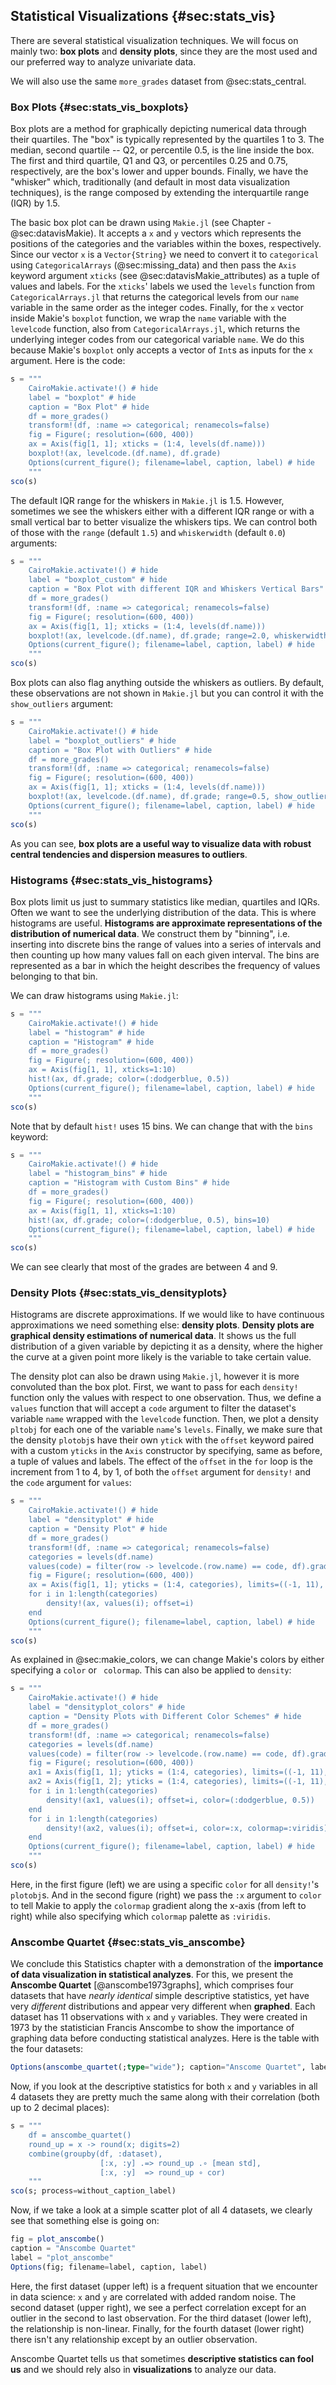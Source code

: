 ## Statistical Visualizations {#sec:stats_vis}

There are several statistical visualization techniques.
We will focus on mainly two: **box plots** and **density plots**, since they are the most used and our preferred way to analyze univariate data.

We will also use the same `more_grades` dataset from @sec:stats_central.

### Box Plots {#sec:stats_vis_boxplots}

Box plots are a method for graphically depicting numerical data through their quartiles.
The "box" is typically represented by the quartiles 1 to 3.
The median, second quartile -- Q2, or percentile 0.5, is the line inside the box.
The first and third quartile, Q1 and Q3, or percentiles 0.25 and 0.75, respectively, are the box's lower and upper bounds.
Finally, we have the "whisker" which, traditionally (and default in most data visualization techniques), is the range composed by extending the interquartile range (IQR) by 1.5.

The basic box plot can be drawn using `Makie.jl` (see Chapter -@sec:datavisMakie).
It accepts a `x` and `y` vectors which represents the positions of the categories and the variables within the boxes, respectively.
Since our vector `x` is a `Vector{String}` we need to convert it to `categorical` using `CategoricalArrays` (@sec:missing_data) and then pass the `Axis` keyword argument `xticks` (see @sec:datavisMakie_attributes) as a tuple of values and labels.
For the `xticks`' labels we used the `levels` function from `CategoricalArrays.jl` that returns the categorical levels from our `name` variable in the same order as the integer codes.
Finally, for the `x` vector inside Makie's `boxplot` function, we wrap the `name` variable with the `levelcode` function, also from `CategoricalArrays.jl`, which returns the underlying integer codes from our categorical variable `name`.
We do this because Makie's `boxplot` only accepts a vector of `Int`s as inputs for the `x` argument.
Here is the code:

```jl
s = """
    CairoMakie.activate!() # hide
    label = "boxplot" # hide
    caption = "Box Plot" # hide
    df = more_grades()
    transform!(df, :name => categorical; renamecols=false)
    fig = Figure(; resolution=(600, 400))
    ax = Axis(fig[1, 1]; xticks = (1:4, levels(df.name)))
    boxplot!(ax, levelcode.(df.name), df.grade)
    Options(current_figure(); filename=label, caption, label) # hide
    """
sco(s)
```

The default IQR range for the whiskers in `Makie.jl` is 1.5.
However, sometimes we see the whiskers either with a different IQR range or with a small vertical bar to better visualize the whiskers tips.
We can control both of those with the `range` (default `1.5`) and `whiskerwidth` (default `0.0`) arguments:

```jl
s = """
    CairoMakie.activate!() # hide
    label = "boxplot_custom" # hide
    caption = "Box Plot with different IQR and Whiskers Vertical Bars" # hide
    df = more_grades()
    transform!(df, :name => categorical; renamecols=false)
    fig = Figure(; resolution=(600, 400))
    ax = Axis(fig[1, 1]; xticks = (1:4, levels(df.name)))
    boxplot!(ax, levelcode.(df.name), df.grade; range=2.0, whiskerwidth=0.5)
    Options(current_figure(); filename=label, caption, label) # hide
    """
sco(s)
```

Box plots can also flag anything outside the whiskers as outliers.
By default, these observations are not shown in `Makie.jl` but you can control it with the `show_outliers` argument:

```jl
s = """
    CairoMakie.activate!() # hide
    label = "boxplot_outliers" # hide
    caption = "Box Plot with Outliers" # hide
    df = more_grades()
    transform!(df, :name => categorical; renamecols=false)
    fig = Figure(; resolution=(600, 400))
    ax = Axis(fig[1, 1]; xticks = (1:4, levels(df.name)))
    boxplot!(ax, levelcode.(df.name), df.grade; range=0.5, show_outliers=true)
    Options(current_figure(); filename=label, caption, label) # hide
    """
sco(s)
```

As you can see, **box plots are a useful way to visualize data with robust central tendencies and dispersion measures to outliers**.

### Histograms {#sec:stats_vis_histograms}

Box plots limit us just to summary statistics like median, quartiles and IQRs.
Often we want to see the underlying distribution of the data.
This is where histograms are useful.
**Histograms are approximate representations of the distribution of numerical data**.
We construct them by "binning", i.e. inserting into discrete bins the range of values into a series of intervals and then counting up how many values fall on each given interval.
The bins are represented as a bar in which the height describes the frequency of values belonging to that bin.

We can draw histograms using `Makie.jl`:

```jl
s = """
    CairoMakie.activate!() # hide
    label = "histogram" # hide
    caption = "Histogram" # hide
    df = more_grades()
    fig = Figure(; resolution=(600, 400))
    ax = Axis(fig[1, 1], xticks=1:10)
    hist!(ax, df.grade; color=(:dodgerblue, 0.5))
    Options(current_figure(); filename=label, caption, label) # hide
    """
sco(s)
```

Note that by default `hist!` uses 15 bins.
We can change that with the `bins` keyword:

```jl
s = """
    CairoMakie.activate!() # hide
    label = "histogram_bins" # hide
    caption = "Histogram with Custom Bins" # hide
    df = more_grades()
    fig = Figure(; resolution=(600, 400))
    ax = Axis(fig[1, 1], xticks=1:10)
    hist!(ax, df.grade; color=(:dodgerblue, 0.5), bins=10)
    Options(current_figure(); filename=label, caption, label) # hide
    """
sco(s)
```

We can see clearly that most of the grades are between 4 and 9.

### Density Plots {#sec:stats_vis_densityplots}

Histograms are discrete approximations.
If we would like to have continuous approximations we need something else: **density plots**.
**Density plots are graphical density estimations of numerical data**.
It shows us the full distribution of a given variable by depicting it as a density, where the higher the curve at a given point more likely is the variable to take certain value.

The density plot can also be drawn using `Makie.jl`, however it is more convoluted than the box plot.
First, we want to pass for each `density!` function only the values with respect to one observation.
Thus, we define a `values` function that will accept a `code` argument to filter the dataset's variable `name` wrapped with the `levelcode` function.
Then, we plot a density `pltobj` for each one of the variable `name`'s `levels`.
Finally, we make sure that the density `plotobj`s have their own `ytick` with the `offset` keyword paired with a custom `yticks` in the `Axis` constructor by specifying, same as before, a tuple of values and labels.
The effect of the `offset` in the `for` loop is the increment from 1 to 4, by 1, of both the `offset` argument for `density!` and the `code` argument for `values`:

```jl
s = """
    CairoMakie.activate!() # hide
    label = "densityplot" # hide
    caption = "Density Plot" # hide
    df = more_grades()
    transform!(df, :name => categorical; renamecols=false)
    categories = levels(df.name)
    values(code) = filter(row -> levelcode.(row.name) == code, df).grade
    fig = Figure(; resolution=(600, 400))
    ax = Axis(fig[1, 1]; yticks = (1:4, categories), limits=((-1, 11), nothing))
    for i in 1:length(categories)
        density!(ax, values(i); offset=i)
    end
    Options(current_figure(); filename=label, caption, label) # hide
    """
sco(s)
```

As explained in @sec:makie_colors, we can change Makie's colors by either specifying a `color` or ` colormap`.
This can also be applied to `density`:

```jl
s = """
    CairoMakie.activate!() # hide
    label = "densityplot_colors" # hide
    caption = "Density Plots with Different Color Schemes" # hide
    df = more_grades()
    transform!(df, :name => categorical; renamecols=false)
    categories = levels(df.name)
    values(code) = filter(row -> levelcode.(row.name) == code, df).grade
    fig = Figure(; resolution=(600, 400))
    ax1 = Axis(fig[1, 1]; yticks = (1:4, categories), limits=((-1, 11), nothing))
    ax2 = Axis(fig[1, 2]; yticks = (1:4, categories), limits=((-1, 11), nothing))
    for i in 1:length(categories)
        density!(ax1, values(i); offset=i, color=(:dodgerblue, 0.5))
    end
    for i in 1:length(categories)
        density!(ax2, values(i); offset=i, color=:x, colormap=:viridis)
    end
    Options(current_figure(); filename=label, caption, label) # hide
    """
sco(s)
```

Here, in the first figure (left) we are using a specific `color` for all `density!`'s `plotobj`s.
And in the second figure (right) we pass the `:x` argument to `color` to tell Makie to apply the `colormap` gradient along the x-axis (from left to right) while also specifying which `colormap` palette as `:viridis`.

### Anscombe Quartet {#sec:stats_vis_anscombe}

We conclude this Statistics chapter with a demonstration of the **importance of data visualization in statistical analyzes**.
For this, we present the **Anscombe Quartet** [@anscombe1973graphs], which comprises four datasets that have *nearly identical* simple descriptive statistics, yet have very *different* distributions and appear very different when **graphed**.
Each dataset has 11 observations with `x` and `y` variables.
They were created in 1973 by the statistician Francis Anscombe to show the importance of graphing data before conducting statistical analyzes.
Here is the table with the four datasets:

```jl
Options(anscombe_quartet(;type="wide"); caption="Anscome Quartet", label="anscombe_quartet")
```

Now, if you look at the descriptive statistics for both `x` and `y` variables in all 4 datasets they are pretty much the same along with their correlation (both up to 2 decimal places):

```jl
s = """
    df = anscombe_quartet()
    round_up = x -> round(x; digits=2)
    combine(groupby(df, :dataset),
                    [:x, :y] .=> round_up .∘ [mean std],
                    [:x, :y]  => round_up ∘ cor)
    """
sco(s; process=without_caption_label)
```

Now, if we take a look at a simple scatter plot of all 4 datasets, we clearly see that something else is going on:

```jl
fig = plot_anscombe()
caption = "Anscombe Quartet"
label = "plot_anscombe"
Options(fig; filename=label, caption, label)
```

Here, the first dataset (upper left) is a frequent situation that we encounter in data science: `x` and `y` are correlated with added random noise.
The second dataset (upper right), we see a perfect correlation except for an outlier in the second to last observation.
For the third dataset (lower left), the relationship is non-linear.
Finally, for the fourth dataset (lower right) there isn't any relationship except by an outlier observation.

Anscombe Quartet tells us that sometimes **descriptive statistics can fool us** and we should rely also in **visualizations** to analyze our data.

